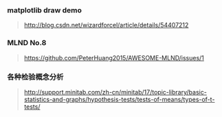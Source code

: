 ### matplotlib draw demo
> http://blog.csdn.net/wizardforcel/article/details/54407212

### MLND No.8
> https://github.com/PeterHuang2015/AWESOME-MLND/issues/1

### 各种检验概念分析
> http://support.minitab.com/zh-cn/minitab/17/topic-library/basic-statistics-and-graphs/hypothesis-tests/tests-of-means/types-of-t-tests/

